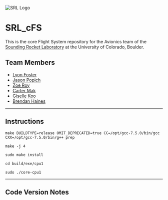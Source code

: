 ![SRL Logo](https://www.colorado.edu/studentgroups/cobra/sites/default/files/styles/slider/public/slider/logo_crop.png?itok=jh4F9ZcZ)

# SRL_cFS

This is the core Flight System repository for the Avionics team of the [Sounding Rocket Laboratory](https://www.colorado.edu/studentgroups/cobra/ "CU Sounding Rocket Laboratory Website") at the University of Colorado, Boulder. 


## Team Members
* [Lyon Foster](https://github.com/LyonFoster "LyonFoster")
* [Jason Popich](https://github.com/japopich "japopich")
* [Zoe Roy](https://github.com/zroy33 "zroy33")
* [Carter Mak](https://github.com/cartermak "cartermak")
* [Giselle Koo](https://github.com/gisellegk "gisellegk")
* [Brendan Haines](https://github.com/brendanhaines "brendanhaines")

---
## Instructions
	make BUILDTYPE=release OMIT_DEPRECATED=true CC=/opt/gcc-7.5.0/bin/gcc CXX=/opt/gcc-7.5.0/bin/g++ prep

	make -j 4

	sudo make install

	cd build/exe/cpu1

	sudo ./core-cpu1

---
## Code Version Notes

